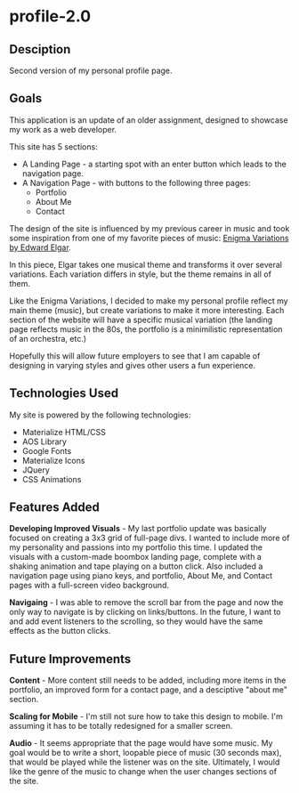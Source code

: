 # profile-2.0


## Desciption
Second version of my personal profile page.

## Goals
This application is an update of an older assignment, designed to showcase my work as a web developer. 

This site has 5 sections:
* A Landing Page - a starting spot with an enter button which leads to the navigation page.
* A Navigation Page - with buttons to the following three pages:
    * Portfolio
    * About Me
    * Contact

The design of the site is influenced by my previous career in music and took some inspiration from one of my favorite pieces of music: [Enigma Variations by Edward Elgar](https://en.wikipedia.org/wiki/Enigma_Variations).

In this piece, Elgar takes one musical theme and transforms it over several variations. Each variation differs in style, but the theme remains in all of them.

Like the Enigma Variations, I decided to make my personal profile reflect my main theme (music), but create variations to make it more interesting. Each section of the website will have a specific musical variation (the landing page reflects music in the 80s, the portfolio is a minimilistic representation of an orchestra, etc.)

Hopefully this will allow future employers to see that I am capable of designing in varying styles and gives other users a fun experience. 



## Technologies Used
My site is powered by the following technologies:
* Materialize HTML/CSS
* AOS Library
* Google Fonts
* Materialize Icons
* JQuery
* CSS Animations

## Features Added

**Developing Improved Visuals** - My last portfolio update was basically focused on creating a 3x3 grid of full-page divs. I wanted to include more of my personality and passions into my portfolio this time. I updated the visuals with a custom-made boombox landing page, complete with a shaking animation and tape playing on a button click. Also included a navigation page using piano keys, and portfolio, About Me, and Contact pages with a full-screen video background. 

**Navigaing** - I was able to remove the scroll bar from the page and now the only way to navigate is by clicking on links/buttons. In the future, I want to and add event listeners to the scrolling, so they would have the same effects as the button clicks.


## Future Improvements

**Content** - More content still needs to be added, including more items in the portfolio, an improved form for a contact page, and a desciptive "about me" section.

**Scaling for Mobile** - I'm still not sure how to take this design to mobile. I'm assuming it has to be totally redesigned for a smaller screen.

**Audio** - It seems appropriate that the page would have some music. My goal would be to write a short, loopable piece of music (30 seconds max), that would be played while the listener was on the site. Ultimately, I would like the genre of the music to change when the user changes sections of the site. 



